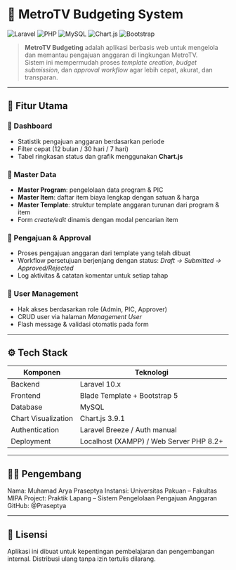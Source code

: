 # 💼 MetroTV Budgeting System

![Laravel](https://img.shields.io/badge/Laravel-10.x-red?logo=laravel)
![PHP](https://img.shields.io/badge/PHP-8.2-blue?logo=php)
![MySQL](https://img.shields.io/badge/MySQL-Database-orange?logo=mysql)
![Chart.js](https://img.shields.io/badge/Chart.js-3.9.1-purple?logo=chartdotjs)
![Bootstrap](https://img.shields.io/badge/Bootstrap-5.3.0-indigo?logo=bootstrap)

> **MetroTV Budgeting** adalah aplikasi berbasis web untuk mengelola dan memantau pengajuan anggaran di lingkungan MetroTV.  
> Sistem ini mempermudah proses *template creation*, *budget submission*, dan *approval workflow* agar lebih cepat, akurat, dan transparan.

---

## 🧭 Fitur Utama

### 🔹 Dashboard
- Statistik pengajuan anggaran berdasarkan periode
- Filter cepat (12 bulan / 30 hari / 7 hari)
- Tabel ringkasan status dan grafik menggunakan **Chart.js**

### 🔹 Master Data
- **Master Program**: pengelolaan data program & PIC
- **Master Item**: daftar item biaya lengkap dengan satuan & harga
- **Master Template**: struktur template anggaran turunan dari program & item
- Form *create/edit* dinamis dengan modal pencarian item

### 🔹 Pengajuan & Approval
- Proses pengajuan anggaran dari template yang telah dibuat
- Workflow persetujuan berjenjang dengan status: *Draft → Submitted → Approved/Rejected*
- Log aktivitas & catatan komentar untuk setiap tahap

### 🔹 User Management
- Hak akses berdasarkan role (Admin, PIC, Approver)
- CRUD user via halaman *Management User*
- Flash message & validasi otomatis pada form

---

## ⚙️ Tech Stack

| Komponen | Teknologi |
|-----------|------------|
| Backend | Laravel 10.x |
| Frontend | Blade Template + Bootstrap 5 |
| Database | MySQL |
| Chart Visualization | Chart.js 3.9.1 |
| Authentication | Laravel Breeze / Auth manual |
| Deployment | Localhost (XAMPP) / Web Server PHP 8.2+ |

---

## 👨‍💻 Pengembang

Nama: Muhamad Arya Praseptya
Instansi: Universitas Pakuan – Fakultas MIPA
Project: Praktik Lapang – Sistem Pengelolaan Pengajuan Anggaran
GitHub: @Praseptya

---

## 📜 Lisensi

Aplikasi ini dibuat untuk kepentingan pembelajaran dan pengembangan internal.
Distribusi ulang tanpa izin tertulis dilarang.
